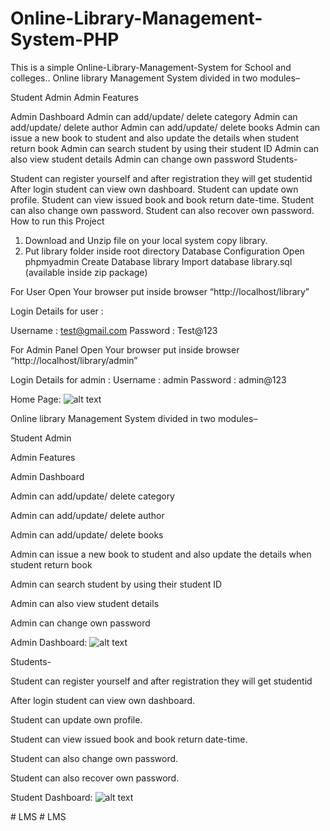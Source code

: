 # Online-Library-Management-System-PHP
This is a simple Online-Library-Management-System for School and colleges..
Online library Management System divided in two modules–

Student
Admin
Admin Features

Admin Dashboard
Admin can add/update/ delete category
Admin can add/update/ delete author
Admin can add/update/ delete books
Admin can issue a new book to student and also update the details when student return book
Admin can search student by using their student ID
Admin can also view student details
Admin can change own password
Students-

Student can register yourself and after registration they will get studentid
After login student can view own dashboard.
 Student can update own profile.
Student can view issued book and book return date-time.
Student can also change own password.
Student can also recover own password.
How to run this Project
1. Download and Unzip file on your local system copy library.
2. Put library folder inside root directory
Database Configuration
Open phpmyadmin
Create Database library
Import database library.sql (available inside zip package)

For User
Open Your browser put inside browser “http://localhost/library”

Login Details for user :

Username : test@gmail.com
Password : Test@123


For Admin Panel
Open Your browser put inside browser “http://localhost/library/admin”

Login Details for admin :
Username : admin
Password : admin@123

Home Page: 
![alt text](https://github.com/kumarpandule2000/Online-Library-Management-System-PHP/blob/master/Images/1%20Updated.png?raw=true)

Online library Management System divided in two modules–

Student
Admin



Admin Features



Admin Dashboard

Admin can add/update/ delete category

Admin can add/update/ delete author

Admin can add/update/ delete books

Admin can issue a new book to student and also update the details when student return book

Admin can search student by using their student ID

Admin can also view student details

Admin can change own password


Admin Dashboard:
![alt text](https://github.com/kumarpandule2000/Online-Library-Management-System-PHP/blob/master/Images/3%20Updated.png?raw=true)


Students-



Student can register yourself and after registration they will get studentid

After login student can view own dashboard.

Student can update own profile.

Student can view issued book and book return date-time.

Student can also change own password.

Student can also recover own password.


Student Dashboard:
![alt text](https://github.com/kumarpandule2000/Online-Library-Management-System-PHP/blob/master/Images/2.png?raw=true)

#   L M S  
 #   L M S  
 